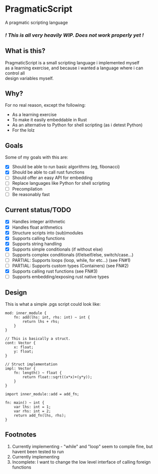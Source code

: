 # PragmaticScript

A pragmatic scripting language

### <i>! This is all very heavily WIP. Does not work properly yet !</i>

## What is this?

PragmaticScript is a small scripting language i implemented myself  
as a learning exercise, and because i wanted a language where i can control all  
design variables myself.

## Why?

For no real reason, except the following:
* As a learning exercise
* To make it easily embeddable in Rust
* As an alternative to Python for shell scripting (as i detest Python)
* For the lolz 

## Goals

Some of my goals with this are:
* [x] Should be able to run basic algorithms (eg, fibonacci)
* [x] Should be able to call rust functions
* [ ] Should offer an easy API for embedding
* [ ] Replace languages like Python for shell scripting
* [ ] Precompilation
* [ ] Be reasonably fast

## Current status/TODO

* [x] Handles integer arithmetic
* [x] Handles float arithmetics
* [x] Structure scripts into (sub)modules
* [x] Supports calling functions
* [x] Supports string handling
* [x] Supports simple conditionals (if without else)
* [ ] Supports complex conditionals (if/elseif/else, switch/case...)
* [ ] PARTIAL: Supports loops (loop, while, for etc...) (see FN#1)
* [ ] PARTIAL: Supports custom types (Containers) (see FN#2)
* [x] Supports calling rust functions (see FN#3)
* [ ] Supports embedding/exposing rust native types

## Design

This is what a simple .pgs script could look like:  
```
mod: inner_module {
    fn: add(lhs: int, rhs: int) ~ int {
        return lhs + rhs;
    }
}

// This is basically a struct.
cont: Vector {
    x: float;
    y: float;
}

// Struct implementation
impl: Vector {
    fn: length() ~ float {
        return float::sqrt((x*x)+(y*y));
    }
}

import inner_module::add = add_fn;

fn: main() ~ int {
    var lhs: int = 1;
    var rhs: int = 2;
    return add_fn(lhs, rhs);
}
```

## Footnotes
1. Currently implementing - "while" and "loop" seem to compile fine, but havent been tested to run
2. Currently implementing
3. Incomplete: I want to change the low level interface of calling foreign functions
